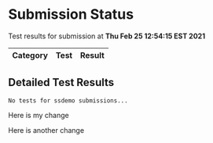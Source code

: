 # Submission Status

Test results for submission at **Thu Feb 25 12:54:15 EST 2021**

Category | Test | Result
---------|------|-------


## Detailed Test Results
```
No tests for ssdemo submissions...
```

Here is my change

Here is another change

